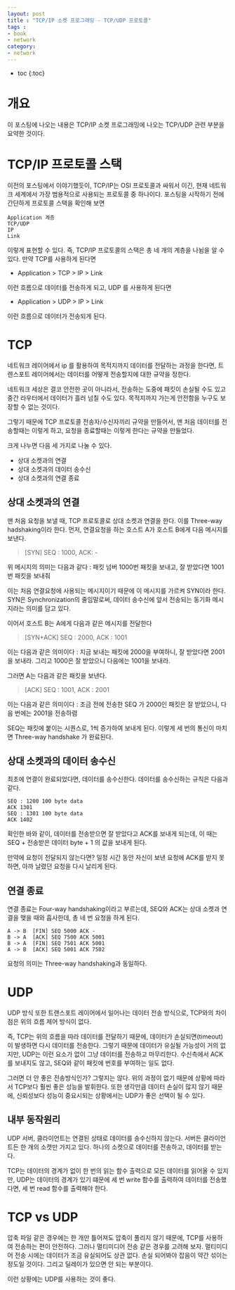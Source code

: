 ```yaml
---
layout: post
title : "TCP/IP 소켓 프로그래밍 - TCP/UDP 프로토콜"
tags :
- book
- network
category:
- network
---
```


* toc
{:toc}

# 개요
이 포스팅에 나오는 내용은 TCP/IP 소켓 프로그래밍에 나오는 TCP/UDP 관련 부분을 요약한 것이다.

# TCP/IP 프로토콜 스택
이전의 포스팅에서 이야기했듯이, TCP/IP는 OSI 프로토콜과 싸워서 이긴, 현재 네트워크 세계에서 가장 범용적으로 사용되는 프로토콜 중 하나이다. 포스팅을 시작하기 전에 간단하게 프로토콜 스택을 확인해 보면

~~~
Application 계층
TCP/UDP 
IP
Link
~~~

이렇게 표현할 수 있다. 즉, TCP/IP 프로토콜의 스택은 총 네 개의 계층을 나뉨을 알 수 있다. 만약 TCP를 사용하게 된다면

- Application > TCP > IP > Link 

이런 흐름으로 데이터를 전송하게 되고, UDP 를 사용하게 된다면 

- Application > UDP > IP > Link 

이런 흐름으로 데이터가 전송되게 된다.

# TCP
네트워크 레이어에서 ip 를 활용하여 목적지까지 데이터를 전달하는 과정을 한다면, 트렌스포트 레이어에서는 데이터를 어떻게 전송할지에 대한 규약을 정한다.

네트워크 세상은 결코 안전한 곳이 아니라서, 전송하는 도중에 패킷이 손실될 수도 있고 중간 라우터에서 데이터가 흘러 넘칠 수도 있다. 목적지까지 가는게 안전함을 누구도 보장할 수 없는 것이다.

그렇기 때문에 TCP 프로토콜 전송자/수신자끼리 규약을 만들어서, 맨 처음 데이터를 전송할때는 이렇게 하고, 요청을 종료할때는 이렇게 한다는 규약을 만들었다.

크게 나누면 다음 세 가지로 나눌 수 있다.

- 상대 소켓과의 연결
- 상대 소켓과의 데이터 송수신
- 상대 소켓과의 연결 종료


## 상대 소켓과의 연결
맨 처음 요청을 보낼 때, TCP 프로토콜로 상대 소켓과 연결을 한다. 이를 Three-way hadshaking이라 한다. 먼저, 연결요청을 하는 호스트 A가 호스트 B에게 다음 메시지를 보낸다.

> [SYN] SEQ : 1000, ACK: -

위 메시지의 의미는 다음과 같다 : 패킷 넘버 1000번 패킷을 보내고, 잘 받았다면 1001번 패킷을 보내줘

이는 처음 연결요청에 사용되는 메시지이기 때문에 이 메시지를 가르켜 SYN이라 한다. SYN은 Synchronization의 줄임말로써, 데이터 송수신에 앞서 전송되는 동기화 메시지라는 의미를 담고 있다.

이어서 호스트 B는 A에게 다음과 같은 메시지를 전달한다

> [SYN+ACK] SEQ : 2000, ACK : 1001

이는 다음과 같은 의미이다 : 지금 보내는 패킷에 2000을 부여하니, 잘 받았다면 2001을 보내라. 그리고 1000은 잘 받았으니 다음에는 1001을 보내라.

그러면 A는 다음과 같은 패킷을 보낸다.

> [ACK] SEQ : 1001, ACK : 2001

이는 다음과 같은 의미이다 : 조금 전에 전송한 SEQ 가 2000인 패킷은 잘 받았으니, 다음 번에는 2001을 전송하렴

SEQ는 패킷에 붙이는 시퀀스로, 1씩 증가하여 보내게 된다. 이렇게 세 번의 통신이 마치면 Three-way handshake 가 완료된다.

## 상대 소켓과의 데이터 송수신
최초에 연결이 완료되었다면, 데이터를 송수신한다. 데이터를 송수신하는 규칙은 다음과 같다.

~~~
SEQ : 1200 100 byte data
ACK 1301
SEQ : 1301 100 byte data
ACK 1402
~~~

확인한 바와 같이, 데이터를 전송받으면 잘 받았다고 ACK를 보내게 되는데, 이 때는 SEQ + 전송받은 데이터 byte + 1 의 값을 보내게 된다.

만약에 요청이 전달되지 않는다면? 일정 시간 동안 자신이 보낸 요청에 ACK를 받지 못하면, 아까 날렸던 요청을 다시 날리게 된다.

## 연결 종료
연결 종료는 Four-way handshaking이라고 부르는데, SEQ와 ACK는 상대 소켓과 연결을 맺을 때와 흡사한데, 총 네 번 요청을 하게 된다.

~~~
A -> B	[FIN] SEQ 5000 ACK -
B -> A	[ACK] SEQ 7500 ACK 5001
B -> A	[FIN] SEQ 7501 ACK 5001
A -> B	[ACK] SEQ 5001 ACK 7502
~~~

요청의 의미는 Three-way handshaking과 동일하다.

# UDP
UDP 방식 또한 트랜스포트 레이어에서 일어나는 데이터 전송 방식으로, TCP와의 차이점은 위의 흐름 제어 방식이 없다.

즉, TCP는 위의 흐름을 따라 데이터를 전달하기 때문에, 데이터가 손실되면(timeout)이 발생하면 다시 데이터를 전송한다. 그렇기 때문에 데이터가 유실될 가능성이 거의 없지만, UDP는 이런 요소가 없이 그냥 데이터를 전송하고 마무리한다. 수신측에서 ACK를 보내지도 않고, SEQ와 같이 패킷에 번호를 부여하는 일도 없다.

그러면 더 안 좋은 전송방식인가? 그렇지는 않다. 위의 과정이 없기 때문에 상황에 따라서 TCP보다 훨씬 좋은 성능을 발휘한다. 또한 생각만큼 데이터 손실이 많지 않기 때문에, 신뢰성보다 성능이 중요시되는 상황에서는 UDP가 좋은 선택이 될 수 있다.

## 내부 동작원리
UDP 서버, 클라이언트는 연결된 상태로 데이터를 송수신하지 않는다. 서버든 클라이언트든 한 개의 소캣만 가지고 있다. 하나의 소켓으로 데이터를 전송하고, 데이터를 받는다.

TCP는 데이터의 경계가 없이 한 번의 읽는 함수 출력으로 모든 데이터를 읽어올 수 있지만, UDP는 데이터의 경계가 있기 떄문에 세 번 write 함수를 출력하여 데이터를 전송했다면, 세 번 read 함수를 출력해야 한다.

# TCP vs UDP
압축 파일 같은 경우에는 한 개만 틀어져도 압축이 풀리지 않기 때문에, TCP를 사용하여 전송하는 편이 안전하다.
그러나 멀티미디어 전송 같은 경우를 고려해 보자. 멀티미디어 전송 시에는 데이터가 조금 유실되어도 상관 없다. 손실 되어봐야 잡음이 약간 섞이는 정도일 것이다. 그리고 딜레이가 있으면 안 되는 부분이다.

이런 상황에는 UDP를 사용하는 것이 좋다.
